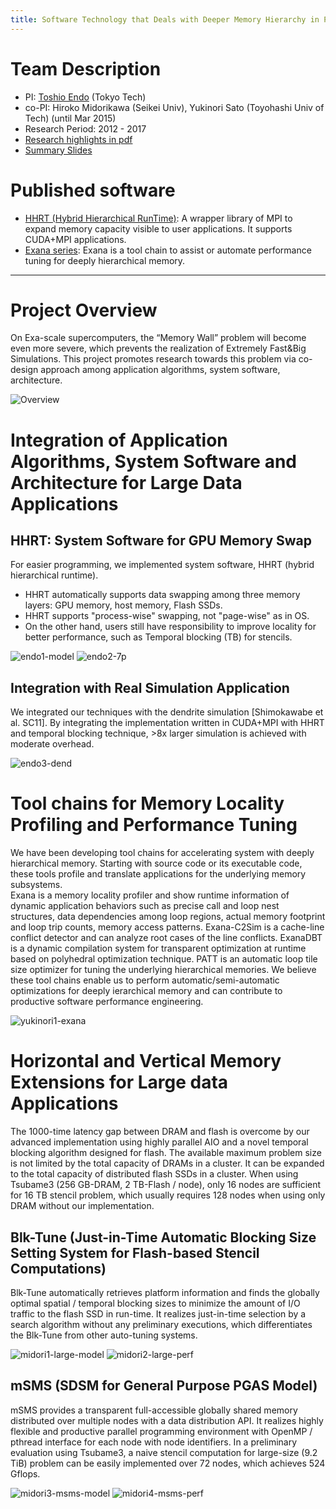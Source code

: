 ```yaml
---
title: Software Technology that Deals with Deeper Memory Hierarchy in Post-petascale Era
---
```


# Team Description

* PI: [Toshio Endo](http://www.el.gsic.titech.ac.jp/~endo/index.html.en) (Tokyo Tech)
* co-PI: Hiroko Midorikawa (Seikei Univ), Yukinori Sato (Toyohashi Univ of Tech) (until Mar 2015)
* Research Period: 2012 - 2017
* [Research highlights in pdf](./brochure-endo-2017.pdf)
* [Summary Slides](./endo-isp2s2-2017.pdf)

# Published software

* [HHRT (Hybrid Hierarchical RunTime)](https://github.com/toshioendo/hhrt): A wrapper library of MPI to expand memory capacity visible to user applications. It supports CUDA+MPI applications. 
* [Exana series](https://github.com/YukinoriSato/ExanaPkg): Exana is a tool chain to assist or automate performance tuning for deeply hierarchical memory.

---
# Project Overview

On Exa-scale supercomputers, the “Memory Wall” problem will become even more severe, which prevents the realization of Extremely Fast&Big Simulations.
This project promotes research towards this problem via co-design approach among application algorithms, system software, architecture.

![Overview](./img/overview.png)

# Integration of Application Algorithms, System Software and Architecture for Large Data Applications

## HHRT: System Software for GPU Memory Swap

For easier programming, we implemented system software, HHRT (hybrid hierarchical runtime).

- HHRT automatically supports data swapping among three memory layers: GPU memory, host memory, Flash SSDs.
- HHRT supports "process-wise" swapping, not "page-wise" as in OS.
- On the other hand, users still have responsibility to improve locality for better performance, such as Temporal blocking (TB) for stencils.

![endo1-model](./img/endo1-model.png)
![endo2-7p](./img/endo2-7p.png)

## Integration with Real Simulation Application

We integrated our techniques with the dendrite simulation [Shimokawabe et al. SC11]. By integrating the implementation written in CUDA+MPI with HHRT and temporal blocking technique, >8x larger simulation is achieved with moderate overhead.

![endo3-dend](./img/endo3-dend.png)

# Tool chains for Memory Locality Profiling and Performance Tuning 

We have been developing tool chains for accelerating system with deeply hierarchical memory.  Starting with source code or its executable code, these tools profile and translate applications for the underlying memory subsystems.  
  Exana is a memory locality profiler and show runtime information of dynamic application behaviors such as precise call and loop nest structures, data dependencies among loop regions, actual memory footprint and loop trip counts, memory access patterns.  Exana-C2Sim is a cache-line conflict detector and can analyze root cases of the line conflicts.  ExanaDBT is a dynamic compilation system for transparent optimization at runtime based on polyhedral optimization technique.  PATT is an automatic loop tile size optimizer for tuning the underlying hierarchical memories. 
  We believe these tool chains enable us to perform automatic/semi-automatic optimizations for deeply ierarchical memory and can contribute to productive software performance engineering. 

![yukinori1-exana](./img/yukinori1-exana.png)

# Horizontal and Vertical Memory Extensions  for Large data Applications

The 1000-time latency gap between DRAM and flash is overcome by our advanced implementation using highly parallel AIO and a novel temporal blocking algorithm designed for flash. The available maximum problem size is not limited by the total capacity of DRAMs in a cluster. It can be expanded to the total capacity of distributed flash SSDs in a cluster. When using Tsubame3 (256 GB-DRAM, 2 TB-Flash / node), only 16 nodes are sufficient for 16 TB stencil problem, which usually requires 128 nodes when using only DRAM without our implementation.

## Blk-Tune (Just-in-Time Automatic Blocking Size Setting System for Flash-based Stencil Computations)

Blk-Tune automatically retrieves platform information and finds the globally optimal spatial / temporal blocking sizes to minimize the amount of I/O traffic to the flash SSD in run-time. It realizes just-in-time selection by a search algorithm without any preliminary executions, which differentiates the Blk-Tune from other auto-tuning systems. 

![midori1-large-model](./img/midori1-large-model.png)
![midori2-large-perf](./img/midori2-large-perf.png)

## mSMS (SDSM for General Purpose PGAS Model)

mSMS provides a transparent full-accessible globally shared memory distributed over multiple nodes with a data distribution API. It realizes highly flexible and productive parallel programming environment with OpenMP / pthread interface for each node with node identifiers. In a preliminary evaluation using Tsubame3, a naive stencil computation for large-size (9.2 TiB) problem can be easily implemented over 72 nodes, which achieves 524 Gflops.

![midori3-msms-model](./img/midori3-msms-model.png)
![midori4-msms-perf](./img/midori4-msms-perf.png)

